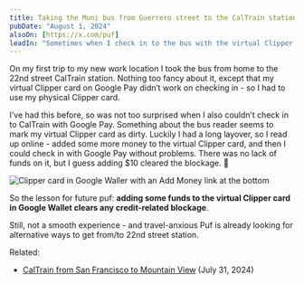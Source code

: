 ```yaml
---
title: Taking the Muni bus from Guerrero street to the CalTrain station
pubDate: "August 1, 2024"
alsoOn: [https://x.com/puf]
leadIn: "Sometimes when I check in to the bus with the virtual Clipper card on my Android phone it refuses and says my card is blocked. Worse: it seems to actively block my card. This only happens on busses, but is really annoying and stressful when it happens."
---
```


On my first trip to my new work location I took the bus from home to the 22nd street CalTrain station. Nothing too fancy about it, except that my virtual Clipper card on Google Pay didn’t work on checking in - so I had to use my physical Clipper card.

I’ve had this before, so was not too surprised when I also couldn’t check in to CalTrain with Google Pay. Something about the bus reader seems to mark my virtual Clipper card as dirty. Luckily I had a long layover, so I read up online - added some more money to the virtual Clipper card, and then I could check in with Google Pay without problems. There was no lack of funds on it, but I guess adding $10 cleared the blockage. 🤷

![Clipper card in Google Waller with an Add Money link at the bottom](https://i.imgur.com/FegkTgp.png)

So the lesson for future puf: **adding some funds to the virtual Clipper card in Google Wallet clears any credit-related blockage**.

Still, not a smooth experience - and travel-anxious Puf is already looking for alternative ways to get from/to 22nd street station.

Related:

 * [CalTrain from San Francisco to Mountain View](/socials/2024-07-31-caltrain-from-san-francisco-to-mountain-view) (July 31, 2024)